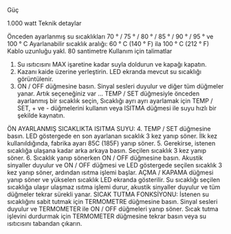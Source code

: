 Güç

1.000 watt
Teknik detaylar

Önceden ayarlanmış su sıcaklıkları 70 ° / 75 ° / 80 ° / 85 ° / 90 ° / 95 ° ve 100 ° C
Ayarlanabilir sıcaklık aralığı: 60 ° C (140 ° F) ila 100 ° C (212 ° F)
Kablo uzunluğu yakl. 80 santimetre
Kullanım için talimatlar

1. Su ısıtıcısını MAX işaretine kadar suyla doldurun ve kapağı kapatın.
2. Kazanı kaide üzerine yerleştirin. LED ekranda mevcut su sıcaklığı görüntülenir.
3. ON / OFF düğmesine basın. Sinyal sesleri duyulur ve diğer tüm düğmeler yanar.
Artık seçeneğiniz var ...
TEMP / SET düğmesiyle önceden ayarlanmış bir sıcaklık seçin,
Sıcaklığı ayrı ayrı ayarlamak için TEMP / SET, + ve - düğmelerini kullanın veya
ISITMA düğmesi ile suyu hızlı bir şekilde kaynatın.

ÖN AYARLANMIŞ SICAKLIKTA ISITMA SUYU:
4. TEMP / SET düğmesine basın. LED göstergede en son ayarlanan sıcaklık 3 kez yanıp söner. İlk kez kullanıldığında, fabrika ayarı 85C (185F) yanıp söner.
5. Gerekirse, istenen sıcaklığa ulaşana kadar arka arkaya basın. Seçilen sıcaklık 3 kez yanıp söner.
6. Sıcaklık yanıp sönerken ON / OFF düğmesine basın. Akustik sinyaller duyulur ve ON / OFF düğmesi ve LED göstergede seçilen sıcaklık 3 kez yanıp söner, ardından ısıtma işlemi başlar. AÇMA / KAPAMA düğmesi yanıp söner ve yükselen sıcaklık LED ekranda gösterilir. Su sıcaklığı seçilen sıcaklığa ulaşır ulaşmaz ısıtma işlemi durur, akustik sinyaller duyulur ve tüm düğmeler tekrar sürekli yanar.
SICAK TUTMA FONKSİYONU:
İstenen su sıcaklığını sabit tutmak için TERMOMETRE düğmesine basın. Sinyal sesleri duyulur ve TERMOMETER ile ON / OFF düğmeleri yanıp söner. Sıcak tutma işlevini durdurmak için TERMOMETER düğmesine tekrar basın veya su ısıtıcısını tabandan çıkarın.
